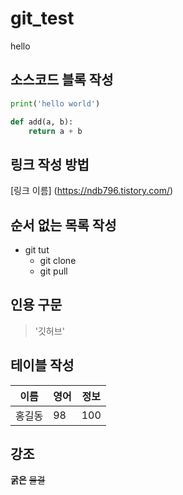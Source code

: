 # git_test

hello


## 소스코드 블록 작성

```python
print('hello world')

def add(a, b):
	return a + b

```

## 링크 작성 방법

[링크 이름] (https://ndb796.tistory.com/)

## 순서 없는 목록 작성
* git tut
	* git clone
	* git pull

## 인용 구문
> '깃허브'

## 테이블 작성
이름|영어|정보
---|---|---
홍길동|98|100

## 강조
**굵은** ~~물결~~
